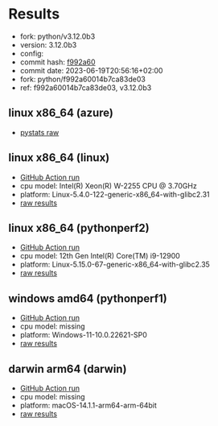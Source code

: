 # Results

- fork: python/v3.12.0b3
- version: 3.12.0b3
- config: 
- commit hash: [f992a60](https://github.com/python/cpython/commit/f992a60)
- commit date: 2023-06-19T20:56:16+02:00
- fork: python/f992a60014b7ca83de03
- ref: f992a60014b7ca83de03, v3.12.0b3

## linux x86_64 (azure)

- [pystats raw](bm-20230619-azure-x86_64-python-v3.12.0b3-3.12.0b3-f992a60-pystats.json)

## linux x86_64 (linux)

- [GitHub Action run](https://github.com/faster-cpython/benchmarking/actions/runs/5346696835)
- cpu model: Intel(R) Xeon(R) W-2255 CPU @ 3.70GHz
- platform: Linux-5.4.0-122-generic-x86_64-with-glibc2.31
- [raw results](bm-20230619-linux-x86_64-python-v3.12.0b3-3.12.0b3-f992a60.json)

## linux x86_64 (pythonperf2)

- [GitHub Action run](https://github.com/faster-cpython/benchmarking/actions/runs/5346696835)
- cpu model: 12th Gen Intel(R) Core(TM) i9-12900
- platform: Linux-5.15.0-67-generic-x86_64-with-glibc2.35
- [raw results](bm-20230619-pythonperf2-x86_64-python-v3.12.0b3-3.12.0b3-f992a60.json)

## windows amd64 (pythonperf1)

- [GitHub Action run](https://github.com/faster-cpython/benchmarking/actions/runs/5346696835)
- cpu model: missing
- platform: Windows-11-10.0.22621-SP0
- [raw results](bm-20230619-pythonperf1-amd64-python-v3.12.0b3-3.12.0b3-f992a60.json)

## darwin arm64 (darwin)

- [GitHub Action run](https://github.com/faster-cpython/benchmarking/actions/runs/6961755460)
- cpu model: missing
- platform: macOS-14.1.1-arm64-arm-64bit
- [raw results](bm-20230619-darwin-arm64-python-f992a60014b7ca83de03-3.12.0b3-f992a60.json)


